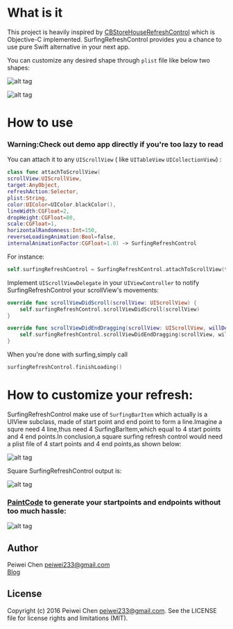 # What is it 


This project is heavily inspired by [CBStoreHouseRefreshControl](https://github.com/coolbeet/CBStoreHouseRefreshControl) which is Objective-C implemented. SurfingRefreshControl provides you a chance to use pure Swift alternative in your next app.

You can customize any desired shape through `plist` file like below two shapes:

![alt tag](http://peiweichen.github.io/outofwebsite/gif/surfing.gif)

![alt tag](http://peiweichen.github.io/outofwebsite/gif/storehouse.gif)




# How to use

### Warning:Check out demo app directly if you're too lazy to read 

You can attach it to any `UIScrollView`  ( like `UITableView` `UICollectionView`) :

```swift
class func attachToScrollView(
scrollView:UIScrollView,
target:AnyObject,
refreshAction:Selector,
plist:String,
color:UIColor=UIColor.blackColor(),
lineWidth:CGFloat=2,
dropHeight:CGFloat=80,
scale:CGFloat=1,
horizontalRandomness:Int=150,
reverseLoadingAnimation:Bool=false,
internalAnimationFactor:CGFloat=1.0) -> SurfingRefreshControl
```

For instance:

```swift
self.surfingRefreshControl = SurfingRefreshControl.attachToScrollView(tableView, target: self,refreshAction:#selector(DemoViewController.refreshTriggered), plist: "surfing", color: UIColor.whiteColor(),lineWidth: 1.5, dropHeight: 120, scale: 1.0, horizontalRandomness: 100,  reverseLoadingAnimation: false, internalAnimationFactor: 0.8) 
```

Implement `UIScrollViewDelegate` in your `UIViewController` to notify SurfingRefreshControl your scrollView's movements:

```swift
override func scrollViewDidScroll(scrollView: UIScrollView) {
  	self.surfingRefreshControl.scrollViewDidScroll(scrollView)
}

override func scrollViewDidEndDragging(scrollView: UIScrollView, willDecelerate decelerate: Bool) {
	self.surfingRefreshControl.scrollViewDidEndDragging(scrollView, willDecelerate: decelerate)
}
```

When you're done with surfing,simply call         

```swift
surfingRefreshControl.finishLoading()
```

# How to customize your refresh:

SurfingRefreshControl make use of `SurfingBarItem` which actually is a UIView subclass, made of start point and end point to form a line.Imagine a squre need 4 line,thus need 4 SurfingBarItem,which equal to 4 start points and 4 end points.In conclusion,a square surfing refresh control would need a plist file of 4 start points and 4 end points,as shown below:

![alt tag](http://peiweichen.github.io/outofwebsite/images/squareplist.png)


Square SurfingRefreshControl output is:

![alt tag](http://peiweichen.github.io/outofwebsite/images/squarerefresh.png)


### [PaintCode](http://www.paintcodeapp.com/) to generate your startpoints and endpoints without too much hassle:

![alt tag](http://peiweichen.github.io/outofwebsite/images/paintcodedemo.png)


Author
------
Peiwei Chen 
peiwei233@gmail.com  
[Blog](http://peiweichen.github.io)  


License
-------
Copyright (c) 2016 Peiwei Chen <peiwei233@gmail.com>. See the LICENSE file for license rights and limitations (MIT).


